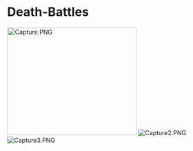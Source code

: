 # Death-Battles
<img src="/JPerez5/Death-Battles/blob/master/Capture.PNG?raw=true" width="300" height="250" alt="Capture.PNG">
<img src="/JPerez5/Death-Battles/blob/master/Capture2.PNG?raw=true" alt="Capture2.PNG">
<img src="/JPerez5/Death-Battles/blob/master/Capture3.PNG?raw=true" alt="Capture3.PNG">
